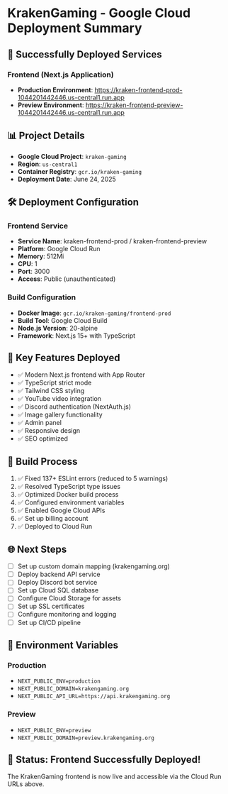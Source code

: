 # KrakenGaming - Google Cloud Deployment Summary

## 🚀 Successfully Deployed Services

### Frontend (Next.js Application)
- **Production Environment**: https://kraken-frontend-prod-1044201442446.us-central1.run.app
- **Preview Environment**: https://kraken-frontend-preview-1044201442446.us-central1.run.app

## 📊 Project Details
- **Google Cloud Project**: `kraken-gaming`
- **Region**: `us-central1`
- **Container Registry**: `gcr.io/kraken-gaming`
- **Deployment Date**: June 24, 2025

## 🛠️ Deployment Configuration

### Frontend Service
- **Service Name**: kraken-frontend-prod / kraken-frontend-preview
- **Platform**: Google Cloud Run
- **Memory**: 512Mi
- **CPU**: 1
- **Port**: 3000
- **Access**: Public (unauthenticated)

### Build Configuration
- **Docker Image**: `gcr.io/kraken-gaming/frontend-prod`
- **Build Tool**: Google Cloud Build
- **Node.js Version**: 20-alpine
- **Framework**: Next.js 15+ with TypeScript

## 🎯 Key Features Deployed
- ✅ Modern Next.js frontend with App Router
- ✅ TypeScript strict mode
- ✅ Tailwind CSS styling
- ✅ YouTube video integration
- ✅ Discord authentication (NextAuth.js)
- ✅ Image gallery functionality
- ✅ Admin panel
- ✅ Responsive design
- ✅ SEO optimized

## 🔧 Build Process
1. ✅ Fixed 137+ ESLint errors (reduced to 5 warnings)
2. ✅ Resolved TypeScript type issues
3. ✅ Optimized Docker build process
4. ✅ Configured environment variables
5. ✅ Enabled Google Cloud APIs
6. ✅ Set up billing account
7. ✅ Deployed to Cloud Run

## 🌐 Next Steps
- [ ] Set up custom domain mapping (krakengaming.org)
- [ ] Deploy backend API service
- [ ] Deploy Discord bot service
- [ ] Set up Cloud SQL database
- [ ] Configure Cloud Storage for assets
- [ ] Set up SSL certificates
- [ ] Configure monitoring and logging
- [ ] Set up CI/CD pipeline

## 📝 Environment Variables
### Production
- `NEXT_PUBLIC_ENV=production`
- `NEXT_PUBLIC_DOMAIN=krakengaming.org`
- `NEXT_PUBLIC_API_URL=https://api.krakengaming.org`

### Preview
- `NEXT_PUBLIC_ENV=preview`
- `NEXT_PUBLIC_DOMAIN=preview.krakengaming.org`

## 🎉 Status: Frontend Successfully Deployed!
The KrakenGaming frontend is now live and accessible via the Cloud Run URLs above.
